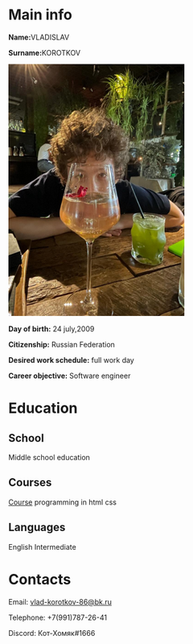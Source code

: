 # Main info
<b>Name:</b>VLADISLAV

<b>Surname:</b>KOROTKOV

<img src="https://github.com/trokor230/trokor230/blob/main/photos/image-05-06-22-05-08.jpeg" height="500px" width="350px">

<b>Day of birth:</b> 24 july,2009 

<b>Citizenship:</b> Russian Federation

<b>Desired work schedule:</b> full work day

<b>Career objective:</b> Software engineer

# Education
## School
Middle school education
## Courses
[Course](http://www.dnttm.su/) programming in html css

## Languages

English Intermediate





# Contacts
Email: vlad-korotkov-86@bk.ru 

Telephone: +7(991)787-26-41



Discord: Кот-Хомяк#1666

